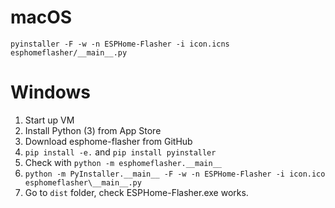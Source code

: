 # macOS

`pyinstaller -F -w -n ESPHome-Flasher -i icon.icns esphomeflasher/__main__.py`

# Windows

1. Start up VM
2. Install Python (3) from App Store
3. Download esphome-flasher from GitHub
4. `pip install -e.` and `pip install pyinstaller`
5. Check with `python -m esphomeflasher.__main__`
6. `python -m PyInstaller.__main__ -F -w -n ESPHome-Flasher -i icon.ico esphomeflasher\__main__.py`
7. Go to `dist` folder, check ESPHome-Flasher.exe works.
